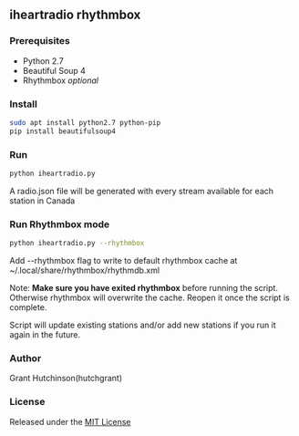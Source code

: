 ## iheartradio rhythmbox

### Prerequisites
- Python 2.7
- Beautiful Soup 4
- Rhythmbox *optional*

### Install

```bash
sudo apt install python2.7 python-pip
pip install beautifulsoup4
```

### Run

```bash
python iheartradio.py
```

A radio.json file will be generated with every stream available for each station in Canada

### Run Rhythmbox mode

```bash
python iheartradio.py --rhythmbox
```

Add --rhythmbox flag to write to default rhythmbox cache at ~/.local/share/rhythmbox/rhythmdb.xml

Note: **Make sure you have exited rhythmbox** before running the script. Otherwise rhythmbox will overwrite the cache. Reopen it once the script is complete.

Script will update existing stations and/or add new stations if you run it again in the future.

### Author

Grant Hutchinson(hutchgrant)

### License

Released under the [MIT License](LICENSE)